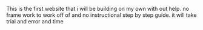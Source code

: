 This is the first website that i will be building on my own with out help.
no frame work to work off of and no instructional step by step guide.
it will take trial and error and time